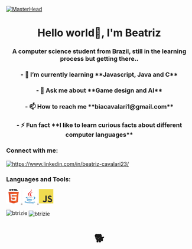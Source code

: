 [![MasterHead](https://media.licdn.com/dms/image/D4E16AQF_FVYtluNUwg/profile-displaybackgroundimage-shrink_350_1400/0/1693495073952?e=1712793600&v=beta&t=T1uzlEpcHP65-H5NfDDxHoZMzoMRcTmgze-ZLtfRkl4)](https://rishavchanda.io)
<h1 align="center">Hello world👋, I'm Beatriz</h1>
<h3 align="center">A computer science student from Brazil, still in the learning process but getting there..</h3>

<h3 align="center">- 🌱 I’m currently learning **Javascript, Java and C**</h3>
<h3 align="center">- 💬 Ask me about **Game design and AI**</h3>
<h3 align="center">- 📫 How to reach me **biacavalari1@gmail.com**</h3>
<h3 align="center">- ⚡ Fun fact **I like to learn curious facts about different computer languages**</h3>

<h3 align="left">Connect with me:</h3>
<p align="left">
<a href="https://www.linkedin.com/in/beatriz-cavalari23/" target="blank"><img align="center" src="https://raw.githubusercontent.com/rahuldkjain/github-profile-readme-generator/master/src/images/icons/Social/linked-in-alt.svg" alt="https://www.linkedin.com/in/beatriz-cavalari23/" height="30" width="40" /></a>
</p>

<h3 align="left">Languages and Tools:</h3>
<p align="left"> <a href="https://www.w3.org/html/" target="_blank" rel="noreferrer"> <img src="https://raw.githubusercontent.com/devicons/devicon/master/icons/html5/html5-original-wordmark.svg" alt="html5" width="40" height="40"/> </a> <a href="https://www.java.com" target="_blank" rel="noreferrer"> <img src="https://raw.githubusercontent.com/devicons/devicon/master/icons/java/java-original.svg" alt="java" width="40" height="40"/> </a> <a href="https://developer.mozilla.org/en-US/docs/Web/JavaScript" target="_blank" rel="noreferrer"> <img src="https://raw.githubusercontent.com/devicons/devicon/master/icons/javascript/javascript-original.svg" alt="javascript" width="40" height="40"/> </a> </p>

<p><img align="left" src="https://github-readme-stats.vercel.app/api/top-langs?username=btrizie&show_icons=true&locale=en&layout=compact" alt="btrizie" /></p>

<p>&nbsp;<img align="center" src="https://github-readme-stats.vercel.app/api?username=btrizie&show_icons=true&locale=en" alt="btrizie" /></p>

<h1 align="center">🐕</h1>
